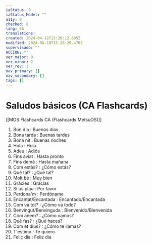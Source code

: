 ```yaml
---
iaStatus: 0
iaStatus_Model: ""
a11y: 0
checked: 0
lang: ES
translations: 
created: 2024-04-12T13:28:12.805Z
modified: 2024-06-10T15:26:26.476Z
supervisado: ""
ACCION: ""
ver_major: 0
ver_minor: 2
ver_rev: 3
nav_primary: []
nav_secondary: []
tags: []
---
```

# Saludos básicos (CA Flashcards)

[[MOS Flashcards CA (Flashcards MetsuOS)]]

1. Bon dia : Buenos días
2. Bona tarda : Buenas tardes
3. Bona nit : Buenas noches
4. Hola : Hola
5. Adeu : Adiós
6. Fins aviat : Hasta pronto
7. Fins demà : Hasta mañana
8. Com estàs? : ¿Cómo estás?
9. Què tal? : ¿Qué tal?
10. Molt bé : Muy bien
11. Gràcies : Gracias
12. Si us plau : Por favor
13. Perdona'm : Perdóname
14. Encantat/Encantada : Encantado/Encantada
15. Com va tot? : ¿Cómo va todo?
16. Benvingut/Benvinguda : Bienvenido/Bienvenida
17. Com anem? : ¿Cómo vamos?
18. Què fas? : ¿Qué haces?
19. Com et dius? : ¿Cómo te llamas?
20. T'estimo : Te quiero
21. Feliç dia : Feliz día
